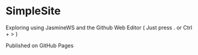 # SimpleSite

Exploring using JasmineWS and the Github Web Editor ( Just press . or Ctrl + > )

Published on GitHub Pages
